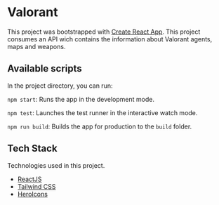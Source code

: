 # Valorant
This project was bootstrapped with [Create React App](https://github.com/facebook/create-react-app).
This project consumes an API wich contains the information about Valorant agents, maps and weapons.

## Available scripts
In the project directory, you can run:

`npm start`: Runs the app in the development mode.

`npm test`: Launches the test runner in the interactive watch mode.

`npm run build`: Builds the app for production to the ```build``` folder.

## Tech Stack
Technologies used in this project.

- [ReactJS](https://pt-br.reactjs.org/)
- [Tailwind CSS](https://tailwindcss.com/)
- [HeroIcons](https://heroicons.com/)